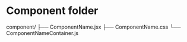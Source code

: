 
# Component folder

component/
├── ComponentName.jsx
├── ComponentName.css
└── ComponentNameContainer.js
